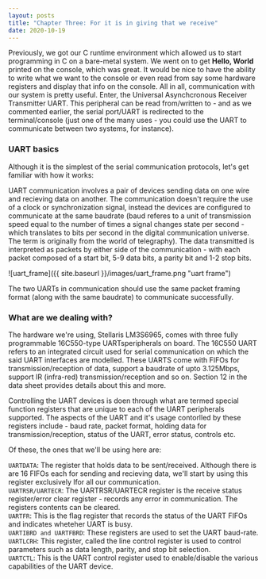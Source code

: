 ```yaml
---
layout: posts
title: "Chapter Three: For it is in giving that we receive"
date: 2020-10-19
---  
```


Previously, we got our C runtime environment which allowed us to start programming in C on a bare-metal system. We went on to get **Hello, World** printed on the console, which was great. It would be nice to have the ability to write what we want to the console or even read from say some hardware registers and display that info on the console. All in all, communication with our system is pretty useful. Enter, the Universal Asynchcronous Receiver Transmitter UART. This peripheral can be read from/written to - and as we commented earlier, the serial port/UART is redirected to the terminal/console (just one of the many uses - you could use the UART to communicate between two systems, for instance).  

### UART basics  

Although it is the simplest of the serial communication protocols, let's get familiar with how it works:  

UART communication involves a pair of devices sending data on one wire and recieving data on another. The communication doesn't require the use of a clock or synchronization signal, instead the devices are configured to communicate at the same baudrate (baud referes to a unit of transmission speed equal to the number of times a signal changes state per second - which translates to bits per second in the digital communication universe. The term is originally from the world of telegraphy). The data transmitted is interpreted as packets by either side of the communication - with each packet composed of a start bit, 5-9 data bits, a parity bit and 1-2 stop bits.  

![uart_frame]({{ site.baseurl }}/images/uart_frame.png "uart frame")  

The two UARTs in communication should use the same packet framing format (along with the same baudrate) to communicate successfully. 

### What are we dealing with?  

The hardware we're using, Stellaris LM3S6965, comes with three fully programmable 16C550-type UARTsperipherals on board. The 16C550 UART refers to an integrated circuit used for serial communication on which the said UART interfaces are modelled. These UARTS come with FIFOs for transmission/reception of data, support a baudrate of upto 3.125Mbps, support IR (infra-red) transmission/reception and so on. Section 12 in the data sheet provides details about this and more.  

Controlling the UART devices is doen through what are termed special function registers that are unique to each of the UART peripherals supported. The aspects of the UART and it's usage contorlled by these registers include - baud rate, packet format, holding data for transmission/reception, status of the UART, error status, controls etc.  

Of these, the ones that we'll be using here are:

```UARTDATA```: The register that holds data to be sent/received. Although there is are 16 FIFOs each for sending and recieving data, we'll start by using this register exclusively lfor all our communication.  
```UARTRSR/UARTECR```: The UARTRSR/UARTECR register is the receive status register/error clear register - records any error in communication. The registers contents can be cleared.  
```UARTFR```: This is the flag register that records the status of the UART FIFOs and indicates wheteher UART is busy.  
```UARTIBRD and UARTFBRD```: These registers are used to set the UART baud-rate.  
```UARTLCRH```: This register, called the line control register is used to control parameters such as data length, parity, and stop bit selection.  
```UARTCTL```: This is the UART control register used to enable/disable the various capabilities of the UART device.  



